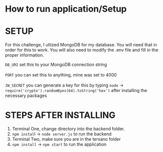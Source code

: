 # How to run application/Setup

# SETUP
For this challenge, I utlized MongoDB for my database. You will need that in order for this to work.
You will also need to modify the .env file and fill in the proper information.

`DB_URI` set this to your MongoDB connection string <br> <br>
`PORT` you can set this to anything, mine was set to 4000 <br> <br>
`JW_SECRET` you can generate a key for this by typing `node` -> `require('crypto').randomByes(64).toString('hex')` after installing the necessary packages

# STEPS AFTER INSTALLING


1. Terminal One, change directory into the backend folder.
2. `npm instal`l -> `node server.js` to run the backend
3. Terminal Two, make sure you are in the tersano folder
4. `npm install` -> `npm start` to run the application
   


